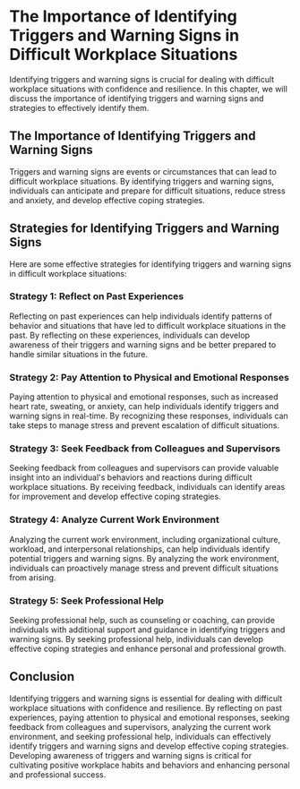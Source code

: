The Importance of Identifying Triggers and Warning Signs in Difficult Workplace Situations
=============================================================================================================================================

Identifying triggers and warning signs is crucial for dealing with difficult workplace situations with confidence and resilience. In this chapter, we will discuss the importance of identifying triggers and warning signs and strategies to effectively identify them.

The Importance of Identifying Triggers and Warning Signs
--------------------------------------------------------

Triggers and warning signs are events or circumstances that can lead to difficult workplace situations. By identifying triggers and warning signs, individuals can anticipate and prepare for difficult situations, reduce stress and anxiety, and develop effective coping strategies.

Strategies for Identifying Triggers and Warning Signs
-----------------------------------------------------

Here are some effective strategies for identifying triggers and warning signs in difficult workplace situations:

### Strategy 1: Reflect on Past Experiences

Reflecting on past experiences can help individuals identify patterns of behavior and situations that have led to difficult workplace situations in the past. By reflecting on these experiences, individuals can develop awareness of their triggers and warning signs and be better prepared to handle similar situations in the future.

### Strategy 2: Pay Attention to Physical and Emotional Responses

Paying attention to physical and emotional responses, such as increased heart rate, sweating, or anxiety, can help individuals identify triggers and warning signs in real-time. By recognizing these responses, individuals can take steps to manage stress and prevent escalation of difficult situations.

### Strategy 3: Seek Feedback from Colleagues and Supervisors

Seeking feedback from colleagues and supervisors can provide valuable insight into an individual's behaviors and reactions during difficult workplace situations. By receiving feedback, individuals can identify areas for improvement and develop effective coping strategies.

### Strategy 4: Analyze Current Work Environment

Analyzing the current work environment, including organizational culture, workload, and interpersonal relationships, can help individuals identify potential triggers and warning signs. By analyzing the work environment, individuals can proactively manage stress and prevent difficult situations from arising.

### Strategy 5: Seek Professional Help

Seeking professional help, such as counseling or coaching, can provide individuals with additional support and guidance in identifying triggers and warning signs. By seeking professional help, individuals can develop effective coping strategies and enhance personal and professional growth.

Conclusion
----------

Identifying triggers and warning signs is essential for dealing with difficult workplace situations with confidence and resilience. By reflecting on past experiences, paying attention to physical and emotional responses, seeking feedback from colleagues and supervisors, analyzing the current work environment, and seeking professional help, individuals can effectively identify triggers and warning signs and develop effective coping strategies. Developing awareness of triggers and warning signs is critical for cultivating positive workplace habits and behaviors and enhancing personal and professional success.
